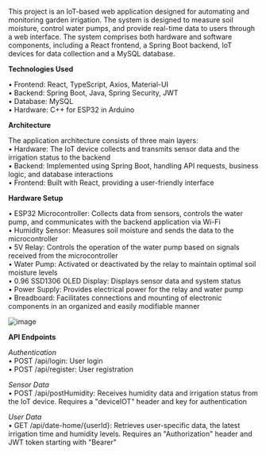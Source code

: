 This project is an IoT-based web application designed for automating and monitoring garden irrigation. The system is designed to measure soil moisture, control water pumps, and provide real-time data to users through a web interface. The system comprises both hardware and software components, including a React frontend, a Spring Boot backend, IoT devices for data collection and a MySQL database. 

**Technologies Used**

•	Frontend: React, TypeScript, Axios, Material-UI  
•	Backend: Spring Boot, Java, Spring Security, JWT  
•	Database: MySQL  
•	Hardware: C++ for ESP32 in Arduino    

**Architecture**

The application architecture consists of three main layers:  
•	Hardware: The IoT device collects and transmits sensor data and the irrigation status to the backend  
•	Backend: Implemented using Spring Boot, handling API requests, business logic, and database interactions  
•	Frontend: Built with React, providing a user-friendly interface   

**Hardware Setup**

•	ESP32 Microcontroller: Collects data from sensors, controls the water pump, and communicates with the backend application via Wi-Fi  
•	Humidity Sensor: Measures soil moisture and sends the data to the microcontroller  
•	5V Relay: Controls the operation of the water pump based on signals received from the microcontroller  
•	Water Pump: Activated or deactivated by the relay to maintain optimal soil moisture levels  
•	0.96 SSD1306 OLED Display: Displays sensor data and system status  
•	Power Supply: Provides electrical power for the relay and water pump  
•	Breadboard: Facilitates connections and mounting of electronic components in an organized and easily modifiable manner    

![image](https://github.com/user-attachments/assets/77420b31-554c-4512-b8e1-41d30daf62f1)

**API Endpoints**

_Authentication_  
•	POST /api/login: User login  
•	POST /api/register: User registration  

_Sensor Data_  
•	POST /api/postHumidity: Receives humidity data and irrigation status from the IoT device. Requires a "deviceIOT" header and key for authentication  

_User Data_  
•	GET /api/date-home/{userId}: Retrieves user-specific data, the latest irrigation time and humidity levels. Requires an "Authorization" header and JWT token starting with "Bearer"
 
